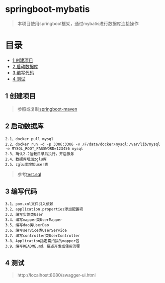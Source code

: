 # springboot-mybatis
> 本项目使用springboot框架，通过mybatis进行数据库连接操作

# 目录
* [1 创建项目](#01)
* [2 启动数据库](#02)
* [3 编写代码](#03)
* [4 测试](#04)

## <div id="01"></div>
## 1 创建项目
> 参照或复制[springboot-maven](https://github.com/zhigen/springboot-maven)

## <div id="02"></div>
## 2 启动数据库
    2.1、docker pull mysql
    2.2、docker run -d -p 3306:3306 -v /F/data/docker/mysql:/var/lib/mysql -e MYSQL_ROOT_PASSWORD=123456 mysql
    2.3、确认2.2挂载目录后执行，开启服务
    2.4、数据库增加zglu库
    2.5、zglu库增加user表
> 参考[test.sql](https://github.com/zhigen/springboot-mybatis/tree/master/src/main/resources/test.sql)

## <div id="03"></div>
## 3 编写代码
    3.1、pom.xml文件引入依赖
    3.2、application.properties添加配置项
    3.3、编写实体类User
    3.4、编写mapper类UserMapper
    3.5、编写dao类UserDao
    3.6、编写service类UserService
    3.7、编写controller类UserController
    3.8、Application指定需扫描的mapper包
    3.9、编写README.md，描述开发或使用流程

## <div id="04"></div>
## 4 测试
> http://localhost:8080/swagger-ui.html